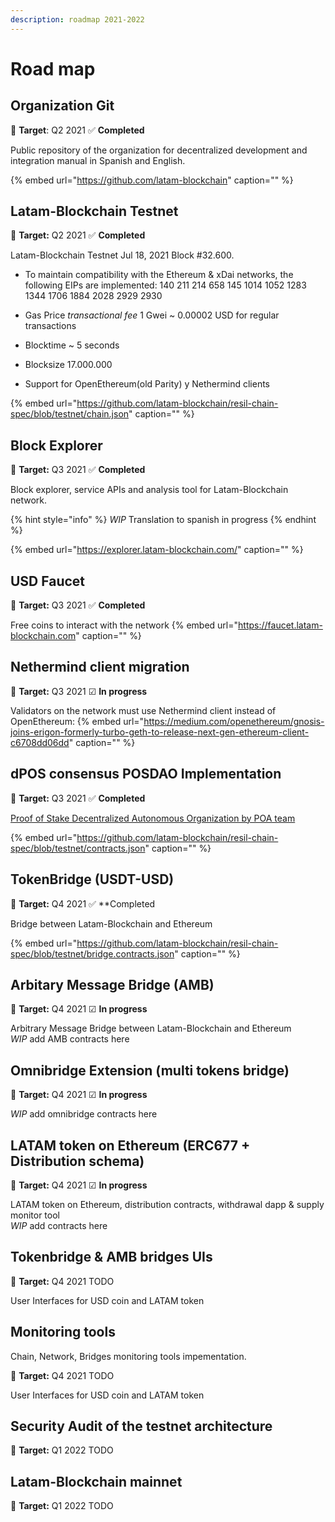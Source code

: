 ```yaml
---
description: roadmap 2021-2022
---
```


# Road map

## Organization Git

🎯 **Target**: Q2 2021 ✅ **Completed**

Public repository of the organization for decentralized development and integration manual in Spanish and English.

{% embed url="https://github.com/latam-blockchain" caption="" %}

## Latam-Blockchain Testnet

🎯 **Target:** Q2 2021 ✅ **Completed**

Latam-Blockchain Testnet Jul 18, 2021 Block \#32.600.

* To maintain compatibility with the Ethereum & xDai networks, the following EIPs are implemented: 140 211 214 658 145 1014 1052 1283 1344 1706 1884 2028 2929 2930

* Gas ​​Price _transactional fee_ 1 Gwei ~ 0.00002 USD for regular transactions

* Blocktime ~ 5 seconds 

* Blocksize 17.000.000 

* Support for OpenEthereum\(old Parity\) y Nethermind clients

{% embed url="https://github.com/latam-blockchain/resil-chain-spec/blob/testnet/chain.json" caption="" %}

## Block Explorer

🎯 **Target:** Q3 2021 ✅ **Completed**

Block explorer, service APIs and analysis tool for Latam-Blockchain network.

{% hint style="info" %}
_WIP_ Translation to spanish in progress
{% endhint %}

{% embed url="https://explorer.latam-blockchain.com/" caption="" %}

## USD Faucet

🎯 **Target:** Q3 2021 ✅ **Completed**

Free coins to interact with the network
{% embed url="https://faucet.latam-blockchain.com" caption="" %}

## **Nethermind client migration**

🎯 **Target:** Q3 2021 ☑ **In progress**

Validators on the network must use Nethermind client instead of OpenEthereum:
{% embed url="https://medium.com/openethereum/gnosis-joins-erigon-formerly-turbo-geth-to-release-next-gen-ethereum-client-c6708dd06dd" caption="" %}

## **dPOS consensus POSDAO Implementation**

🎯 **Target:** Q3 2021 ✅ **Completed**

[Proof of Stake Decentralized Autonomous Organization by POA team](https://papers.ssrn.com/sol3/papers.cfm?abstract_id=3368483)  

{% embed url="https://github.com/latam-blockchain/resil-chain-spec/blob/testnet/contracts.json" caption="" %}

## **TokenBridge \(USDT-USD\)**

🎯 **Target:** Q4 2021 ✅ **Completed

Bridge between Latam-Blockchain and Ethereum 

{% embed url="https://github.com/latam-blockchain/resil-chain-spec/blob/testnet/bridge.contracts.json" caption="" %}

## **Arbitary Message Bridge \(AMB\)**

🎯 **Target:** Q4 2021 ☑ **In progress**

Arbitrary Message Bridge between Latam-Blockchain and Ethereum     
_WIP_ add AMB contracts here

## **Omnibridge Extension \(multi tokens bridge\)**

🎯 **Target:** Q4 2021 ☑ **In progress**

_WIP_ add omnibridge contracts here

## **LATAM token on Ethereum \(ERC677 + Distribution schema\)**

🎯 **Target:** Q4 2021 ☑ **In progress**

LATAM token on Ethereum, distribution contracts, withdrawal dapp & supply monitor tool  
_WIP_ add contracts here 

## **Tokenbridge & AMB bridges UIs**

🎯 **Target:** Q4 2021 TODO                   

User Interfaces for USD coin and LATAM token 

## **Monitoring tools**

Chain, Network, Bridges monitoring tools impementation.

🎯 **Target:** Q4 2021 TODO

User Interfaces for USD coin and LATAM token

## **Security Audit of the testnet architecture**

🎯 **Target:** Q1 2022 TODO

## **Latam-Blockchain mainnet**

🎯 **Target:** Q1 2022 TODO

